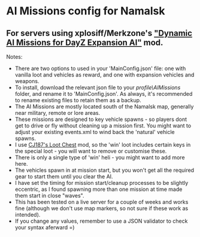# AI Missions config for Namalsk
## For servers using xplosiff/Merkzone's ["Dynamic AI Missions for DayZ Expansion AI"](https://steamcommunity.com/sharedfiles/filedetails/?id=3277130230) mod.


Notes:
* There are two options to used in your 'MainConfig.json' file: one with vanilla loot and vehicles as reward, and one with expansion vehicles and weapons.
* To install, download the relevant json file to your *profile\AIMissions* folder, and rename it to 'MainConfig.json'. As always, it's recommended to rename existing files to retain them as a backup.
* The AI Missions are mostly located south of the Namalsk map, generally near military, remote or lore areas.
* These missions are designed to key vehicle spawns - so players dont get to drive or fly without cleaning up a mission first. You might want to adjust your existing events.xml to wind back the 'natural' vehicle spawns.
* I use [CJ187's Loot Chest](https://steamcommunity.com/workshop/filedetails/?id=2345073965) mod, so the 'win' loot includes certain keys in the special loot - you will want to remove or customise these.
* There is only a single type of 'win' heli - you might want to add more here.
* The vehicles spawn in at mission start, but you won't get all the required gear to start them until you clear the AI.
* I have set the timing for mission start/cleanup processes to be slightly eccentric, as I found spawning more than one mission at time made them start in close "waves".
* This has been tested on a live server for a couple of weeks and works fine (although we don't use map markers, so not sure if these work as intended).
* If you change any values, remember to use a JSON validator to check your syntax aferward =)

